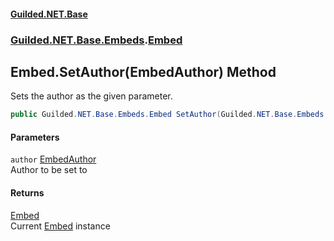 
#### [Guilded.NET.Base](Guilded_NET_Base 'Guilded_NET_Base')
### [Guilded.NET.Base.Embeds](Guilded_NET_Base#Guilded_NET_Base_Embeds 'Guilded.NET.Base.Embeds').[Embed](Embed 'Guilded.NET.Base.Embeds.Embed')
## Embed.SetAuthor(EmbedAuthor) Method
Sets the author as the given parameter.  
```csharp
public Guilded.NET.Base.Embeds.Embed SetAuthor(Guilded.NET.Base.Embeds.EmbedAuthor author);
```

#### Parameters
<a name='Guilded_NET_Base_Embeds_Embed_SetAuthor(Guilded_NET_Base_Embeds_EmbedAuthor)_author'></a>
`author` [EmbedAuthor](EmbedAuthor 'Guilded.NET.Base.Embeds.EmbedAuthor')  
Author to be set to
  

#### Returns
[Embed](Embed 'Guilded.NET.Base.Embeds.Embed')  
Current [Embed](Embed 'Guilded.NET.Base.Embeds.Embed') instance
